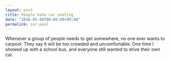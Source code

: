 ```yaml
---
layout: post
title: People hate car pooling
date: "2016-05-08T00:00:00+00:00"
permalink: car-pool
---
```


Whenever a group of people needs to get somewhere, no one ever wants to carpool. They say it will be too crowded and uncomfortable. One time I showed up with a school bus, and everyone still wanted to drive their own car.
